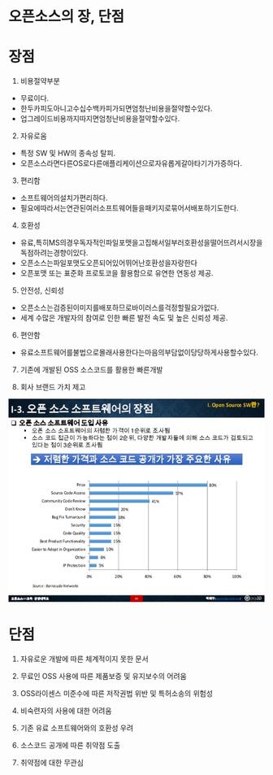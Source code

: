 오픈소스의 장, 단점
=====


장점
====

1. 비용절약부분
- 무료이다.
- 한두카피도아니고수십수백카피가되면엄청난비용을절약할수있다.
- 업그레이드비용까지따지면엄청난비용을절약할수있다.

2. 자유로움
- 특정 SW 및 HW의 종속성 탈피.
- 오픈소스라면다른OS로다른애플리케이션으로자유롭게갈아타기가가증하다.

3. 편리함
- 소프트웨어의설치가편리하다.
- 필요에따라서는연관된여러소프트웨어들을패키지로묶어서배포하기도한다.

4. 호환성
- 유료,특히MS의경우독자적인파일포맷을고집해서일부러호환성을떨어뜨려서시장을독점하려는경향이있다.
- 오픈소스는파일포맷도오픈되어있어뛰어난호환성을자랑한다
- 오픈포맷 또는 표준화 프로토코을 활용함으로 유연한 연동성 제공.

5. 안전성, 신뢰성
- 오픈소스는검증된이미지를배포하므로바이러스를걱정할필요가없다.
- 세계 수많은 개발자의 참여로 인한 빠른 발전 속도 및 높은 신뢰성 제공.

6. 편안함
- 유료소프트웨어를불법으로몰래사용한다는마음의부담없이당당하게사용할수있다.

7. 기존에 개발된 OSS 소스코드를 활용한 빠른개발

8. 회사 브랜드 가치 제고

>
<img width="600" height="400" src="./img/오픈소스의 장점.jpg"></img>



단점
====


1. 자유로운 개발에 따른 체계적이지 못한 문서

2. 무료인 OSS 사용에 따른 제품보증 및 유지보수의 어려움

3. OSS라이센스 미준수에 따른 저작권법 위반 및 특허소송의 위험성

4. 비숙련자의 사용에 대한 어려움

5. 기존 유료 소프트웨어와의 호환성 우려

6. 소스코드 공개에 따른 취약점 도출

7. 취약점에 대한 무관심




